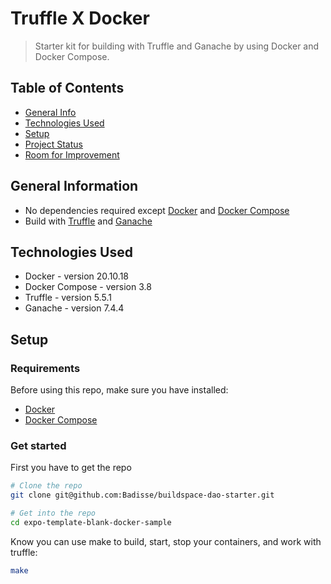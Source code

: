 # Truffle X Docker
> Starter kit for building with Truffle and Ganache by using Docker and Docker Compose.  

## Table of Contents
* [General Info](#general-information)
* [Technologies Used](#technologies-used)
* [Setup](#setup)
* [Project Status](#project-status)
* [Room for Improvement](#room-for-improvement)


## General Information
- No dependencies required except [Docker](https://docs.docker.com/) and [Docker Compose](https://docs.docker.com/compose/compose-file/)
- Build with [Truffle](https://trufflesuite.com/docs/truffle/) and [Ganache](https://trufflesuite.com/docs/ganache/)


## Technologies Used
- Docker - version 20.10.18
- Docker Compose - version 3.8
- Truffle - version 5.5.1
- Ganache - version 7.4.4

## Setup
### Requirements
Before using this repo, make sure you have installed:
- [Docker](https://docs.docker.com/engine/install/)
- [Docker Compose](https://docs.docker.com/compose/install/)

### Get started
First you have to get the repo
```bash
# Clone the repo 
git clone git@github.com:Badisse/buildspace-dao-starter.git

# Get into the repo
cd expo-template-blank-docker-sample
```

Know you can use make to build, start, stop your containers, and work with truffle:
```bash
make
```

